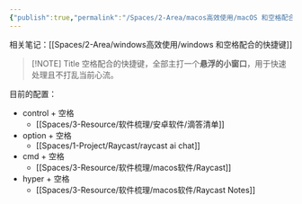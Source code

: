 ```yaml
---
{"publish":true,"permalink":"/Spaces/2-Area/macos高效使用/macOS 和空格配合的快捷键.md","created":"2025-03-05","modified":"2025-07-18","cssclasses":""}
---
```



相关笔记：[[Spaces/2-Area/windows高效使用/windows 和空格配合的快捷键]]

> [!NOTE] Title
> 空格配合的快捷键，全部主打一个**悬浮的小窗口**，用于快速处理且不打乱当前心流。

目前的配置：

- control + 空格
	- [[Spaces/3-Resource/软件梳理/安卓软件/滴答清单]]
- option + 空格
	- [[Spaces/1-Project/Raycast/raycast ai chat]]
- cmd + 空格
	- [[Spaces/3-Resource/软件梳理/macos软件/Raycast]]
- hyper + 空格
	- [[Spaces/3-Resource/软件梳理/macos软件/Raycast Notes]]

